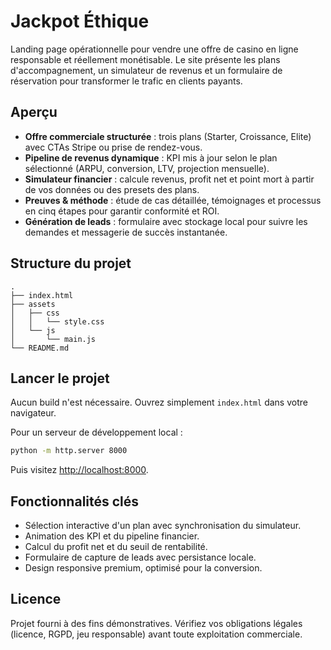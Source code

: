# Jackpot Éthique

Landing page opérationnelle pour vendre une offre de casino en ligne responsable et réellement monétisable. Le site présente les plans d'accompagnement, un simulateur de revenus et un formulaire de réservation pour transformer le trafic en clients payants.

## Aperçu

- **Offre commerciale structurée** : trois plans (Starter, Croissance, Elite) avec CTAs Stripe ou prise de rendez-vous.
- **Pipeline de revenus dynamique** : KPI mis à jour selon le plan sélectionné (ARPU, conversion, LTV, projection mensuelle).
- **Simulateur financier** : calcule revenus, profit net et point mort à partir de vos données ou des presets des plans.
- **Preuves & méthode** : étude de cas détaillée, témoignages et processus en cinq étapes pour garantir conformité et ROI.
- **Génération de leads** : formulaire avec stockage local pour suivre les demandes et messagerie de succès instantanée.

## Structure du projet

```
.
├── index.html
├── assets
│   ├── css
│   │   └── style.css
│   └── js
│       └── main.js
└── README.md
```

## Lancer le projet

Aucun build n'est nécessaire. Ouvrez simplement `index.html` dans votre navigateur.

Pour un serveur de développement local :

```bash
python -m http.server 8000
```

Puis visitez <http://localhost:8000>.

## Fonctionnalités clés

- Sélection interactive d'un plan avec synchronisation du simulateur.
- Animation des KPI et du pipeline financier.
- Calcul du profit net et du seuil de rentabilité.
- Formulaire de capture de leads avec persistance locale.
- Design responsive premium, optimisé pour la conversion.

## Licence

Projet fourni à des fins démonstratives. Vérifiez vos obligations légales (licence, RGPD, jeu responsable) avant toute exploitation commerciale.
